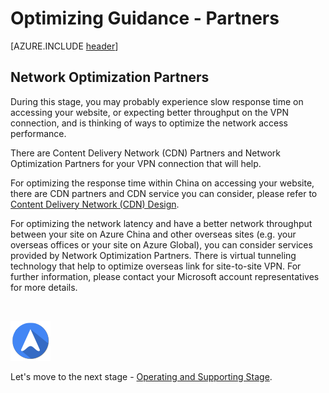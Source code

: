 <properties
	pageTitle="Global Customer Playbook optimizing-guidance-partners | Azure"
	description="Global Customer Playbook - guidance for the Partners area of the Optimizing Stage"
	services="global-customer-playbook"
	documentationCenter=""
	authors="jtong"
	manager="edwinc"
	editor=""
	tags="global-customer-playbook"/>

<tags
	ms.service="migration-lifecycle-optimizing"
	ms.workload=""
	ms.tgt_pltfrm=""
	ms.devlang="na"
	ms.topic="article"
	ms.date="12/26/2016"
	wacn.date="12/26/2016"
	wacn.lang="en"
	ms.author="jtong"/>


# Optimizing Guidance - Partners

[AZURE.INCLUDE [header](../../../includes/optimizing-guidance.md)]


## Network Optimization Partners

During this stage, you may probably experience slow response time on accessing your website, or expecting better throughput on the VPN connection, and is thinking of ways to optimize the network access performance.

There are Content Delivery Network (CDN) Partners and Network Optimization Partners for your VPN connection that will help. 

For optimizing the response time within China on accessing your website, there are CDN partners and CDN service you can consider, please refer to [Content Delivery Network (CDN) Design](/solutions/global-customer/planning/guidance/rehost-migration/).

For optimizing the network latency and have a better network throughput between your site on Azure China and other overseas sites (e.g. your overseas offices or your site on Azure Global), you can consider services provided by Network Optimization Partners.  There is virtual tunneling technology that help to optimize overseas link for site-to-site VPN.   For further information, please contact your Microsoft account representatives for more details. 

</br>

![navigation](../../media/navigation.png)

Let's move to the next stage - [Operating and Supporting Stage](/solutions/global-customer/operating-supporting/guidance/policies/).


